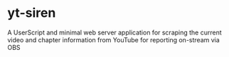 # yt-siren

A UserScript and minimal web server application for scraping the current video
and chapter information from YouTube for reporting on-stream via OBS
